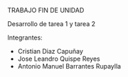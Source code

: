 TRABAJO FIN DE UNIDAD

Desarrollo de tarea 1 y tarea 2

Integrantes:

- Cristian Diaz Capuñay
- Jose Leandro Quispe Reyes
- Antonio Manuel Barrantes Rupaylla
